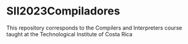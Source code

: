 # SII2023Compiladores
This repository corresponds to the Compilers and Interpreters course taught at the Technological Institute of Costa Rica
